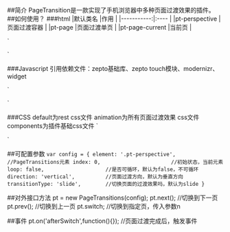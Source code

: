##简介
PageTransition是一款实现了手机浏览器中多种页面过渡效果的插件。
##如何使用？
###html
|默认类名	|作用	|
|-----------:|:----	|
|pt-perspective	|页面过渡容器	|
|pt-page	|页面过渡单页	|
|pt-page-current	|当前页	|

`<div id="pt-main" class="pt-perspective">
	<div class="pt-page pt-page-1 ">
	</div>
	<div class="pt-page pt-page-2">
	</div>
	<div class="pt-page pt-page-3">
	</div>
	<div class="pt-page pt-page-4">
	</div>
	<div class="pt-page pt-page-5">
	</div>
	<div class="pt-page pt-page-6">
	</div>
</div>`

###Javascript
引用依赖文件：zepto基础库、zepto touch模块、modernizr、widget

`<script src="../../module/zepto/zepto.js"></script>
<script src="../../module/zepto/touch.js"></script>
<script src="../../module/modernizr.custom.js"></script>
<script src="../../module/widget.1.0.2.js"></script>
<script src="../../production/minjs/PageTransitions.min.js"></script>`

###CSS
default为rest css文件
animation为所有页面过渡效果 css文件
components为插件基础css文件
`<link rel="stylesheet" href="../../production/mincss/default.min.css">
<link rel="stylesheet" href="../../production/mincss/animations.min.css">
<link rel="stylesheet" href="../../production/mincss/components.min.css">`

##可配置参数
`var config = {
	element: '.pt-perspective', 	//PageTransitions元素
	index: 0, 						//初始状态，当前元素
	loop: false,					//是否可循环，默认为false，不可循环
	direction: 'vertical',			//页面过渡方向，默认为垂直方向
	transitionType: 'slide',		//切换页面的过渡效果吗，默认为slide
}`

##对外接口方法
pt = new PageTransitions(config);
pt.next();			//切换到下一页
pt.prev();			//切换到上一页
pt.switch;			//切换到指定页，传入参数n


##事件
pt.on('afterSwitch',function(){});		//页面过渡完成后，触发事件